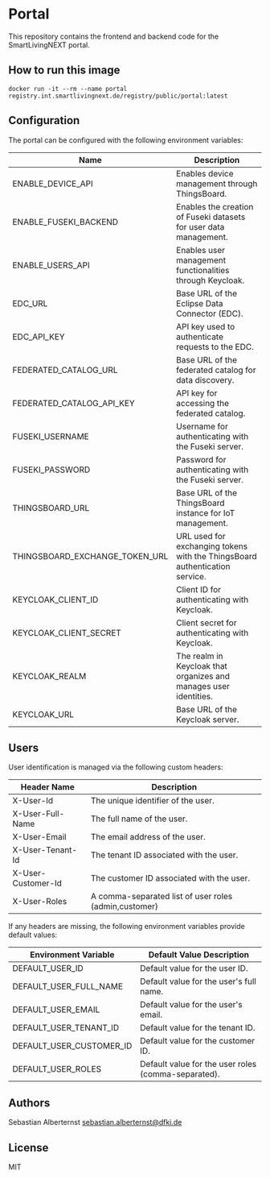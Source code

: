 #  Portal

This repository contains the frontend and backend code for the SmartLivingNEXT portal. 

## How to run this image
```shell
docker run -it --rm --name portal registry.int.smartlivingnext.de/registry/public/portal:latest
```

## Configuration

The portal can be configured with the following environment variables:

| Name                          | Description                                                                 |
|-------------------------------|-----------------------------------------------------------------------------|
| ENABLE_DEVICE_API             | Enables device management through ThingsBoard.                             |
| ENABLE_FUSEKI_BACKEND         | Enables the creation of Fuseki datasets for user data management.          |
| ENABLE_USERS_API              | Enables user management functionalities through Keycloak.                  |
| EDC_URL                       | Base URL of the Eclipse Data Connector (EDC).                              |
| EDC_API_KEY                   | API key used to authenticate requests to the EDC.                          |
| FEDERATED_CATALOG_URL         | Base URL of the federated catalog for data discovery.                      |
| FEDERATED_CATALOG_API_KEY     | API key for accessing the federated catalog.                               |
| FUSEKI_USERNAME               | Username for authenticating with the Fuseki server.                       |
| FUSEKI_PASSWORD               | Password for authenticating with the Fuseki server.                       |
| THINGSBOARD_URL               | Base URL of the ThingsBoard instance for IoT management.                  |
| THINGSBOARD_EXCHANGE_TOKEN_URL| URL used for exchanging tokens with the ThingsBoard authentication service.|
| KEYCLOAK_CLIENT_ID            | Client ID for authenticating with Keycloak.                               |
| KEYCLOAK_CLIENT_SECRET        | Client secret for authenticating with Keycloak.                           |
| KEYCLOAK_REALM                | The realm in Keycloak that organizes and manages user identities.          |
| KEYCLOAK_URL                  | Base URL of the Keycloak server.                                           |

## Users

User identification is managed via the following custom headers:

| Header Name              | Description                          |
|--------------------------|--------------------------------------|
| X-User-Id               | The unique identifier of the user.  |
| X-User-Full-Name        | The full name of the user.          |
| X-User-Email            | The email address of the user.      |
| X-User-Tenant-Id        | The tenant ID associated with the user. |
| X-User-Customer-Id      | The customer ID associated with the user. |
| X-User-Roles            | A comma-separated list of user roles (admin,customer) |

If any headers are missing, the following environment variables provide default values:

| Environment Variable          | Default Value Description                |
|-------------------------------|------------------------------------------|
| DEFAULT_USER_ID              | Default value for the user ID.           |
| DEFAULT_USER_FULL_NAME       | Default value for the user's full name.  |
| DEFAULT_USER_EMAIL           | Default value for the user's email.      |
| DEFAULT_USER_TENANT_ID       | Default value for the tenant ID.         |
| DEFAULT_USER_CUSTOMER_ID     | Default value for the customer ID.       |
| DEFAULT_USER_ROLES           | Default value for the user roles (comma-separated). |

## Authors

Sebastian Alberternst <sebastian.alberternst@dfki.de>

## License

MIT 

